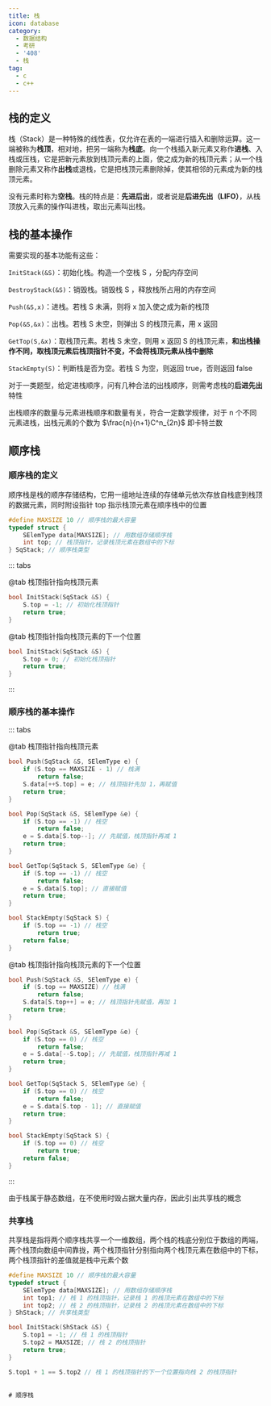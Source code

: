 ```yaml
---
title: 栈
icon: database
category:
  - 数据结构
  - 考研
  - '408'
  - 栈
tag:
  - c
  - c++
---
```


## 栈的定义

栈（Stack）是一种特殊的线性表，仅允许在表的一端进行插入和删除运算。这一端被称为**栈顶**，相对地，把另一端称为**栈底**。向一个栈插入新元素又称作**进栈**、入栈或压栈，它是把新元素放到栈顶元素的上面，使之成为新的栈顶元素；从一个栈删除元素又称作**出栈**或退栈，它是把栈顶元素删除掉，使其相邻的元素成为新的栈顶元素。 

没有元素时称为**空栈**。栈的特点是：**先进后出**，或者说是**后进先出（LIFO）**，从栈顶放入元素的操作叫进栈，取出元素叫出栈。

## 栈的基本操作

需要实现的基本功能有这些：

`InitStack(&S)`：初始化栈。构造一个空栈 S ，分配内存空间

`DestroyStack(&S)`：销毁栈。销毁栈 S ，释放栈所占用的内存空间

`Push(&S,x)`：进栈。若栈 S 未满，则将 x 加入使之成为新的栈顶

`Pop(&S,&x)`：出栈。若栈 S 未空，则弹出 S 的栈顶元素，用 x 返回

`GetTop(S,&x)`：取栈顶元素。若栈 S 未空，则用 x 返回 S 的栈顶元素，**和出栈操作不同，取栈顶元素后栈顶指针不变，不会将栈顶元素从栈中删除**

`StackEmpty(S)`：判断栈是否为空。若栈 S 为空，则返回 true，否则返回 false

对于一类题型，给定进栈顺序，问有几种合法的出栈顺序，则需考虑栈的**后进先出**特性

出栈顺序的数量与元素进栈顺序和数量有关，符合一定数学规律，对于 n 个不同元素进栈，出栈元素的个数为 $\frac{n}{n+1}C^n_{2n}$ 即卡特兰数

## 顺序栈

### 顺序栈的定义

顺序栈是栈的顺序存储结构，它用一组地址连续的存储单元依次存放自栈底到栈顶的数据元素，同时附设指针 top 指示栈顶元素在顺序栈中的位置

```c title="顺序栈的定义"
#define MAXSIZE 10 // 顺序栈的最大容量
typedef struct {
    SElemType data[MAXSIZE]; // 用数组存储顺序栈
    int top; // 栈顶指针，记录栈顶元素在数组中的下标
} SqStack; // 顺序栈类型
```

::: tabs 

@tab 栈顶指针指向栈顶元素

```c title="顺序栈的初始化"
bool InitStack(SqStack &S) {
    S.top = -1; // 初始化栈顶指针
    return true;
}
```

@tab 栈顶指针指向栈顶元素的下一个位置

```c title="顺序栈的初始化"
bool InitStack(SqStack &S) {
    S.top = 0; // 初始化栈顶指针
    return true;
}
```

:::

### 顺序栈的基本操作

::: tabs

@tab 栈顶指针指向栈顶元素

```c title="进栈"
bool Push(SqStack &S, SElemType e) {
    if (S.top == MAXSIZE - 1) // 栈满
        return false;
    S.data[++S.top] = e; // 栈顶指针先加 1，再赋值
    return true;
}
```

```c title="出栈"
bool Pop(SqStack &S, SElemType &e) {
    if (S.top == -1) // 栈空
        return false;
    e = S.data[S.top--]; // 先赋值，栈顶指针再减 1
    return true;
}
```

```c title="取栈顶元素"
bool GetTop(SqStack S, SElemType &e) { 
    if (S.top == -1) // 栈空
        return false;
    e = S.data[S.top]; // 直接赋值
    return true;
}
```

```c title="判断栈是否为空"
bool StackEmpty(SqStack S) {
    if (S.top == -1) // 栈空
        return true;
    return false;
}
```

@tab 栈顶指针指向栈顶元素的下一个位置

```c title="进栈"
bool Push(SqStack &S, SElemType e) {
    if (S.top == MAXSIZE) // 栈满
        return false;
    S.data[S.top++] = e; // 栈顶指针先赋值，再加 1
    return true;
}
```

```c title="出栈"
bool Pop(SqStack &S, SElemType &e) {
    if (S.top == 0) // 栈空
        return false;
    e = S.data[--S.top]; // 先赋值，栈顶指针再减 1
    return true;
}
```

```c title="取栈顶元素"
bool GetTop(SqStack S, SElemType &e) { 
    if (S.top == 0) // 栈空
        return false;
    e = S.data[S.top - 1]; // 直接赋值
    return true;
}
```

```c title="判断栈是否为空"
bool StackEmpty(SqStack S) {
    if (S.top == 0) // 栈空
        return true;
    return false;
}
```

:::

由于栈属于静态数组，在不使用时毁占据大量内存，因此引出共享栈的概念

### 共享栈

共享栈是指将两个顺序栈共享一个一维数组，两个栈的栈底分别位于数组的两端，两个栈顶向数组中间靠拢，两个栈顶指针分别指向两个栈顶元素在数组中的下标，两个栈顶指针的差值就是栈中元素个数

```c title="共享栈的定义"
#define MAXSIZE 10 // 顺序栈的最大容量
typedef struct {
    SElemType data[MAXSIZE]; // 用数组存储顺序栈
    int top1; // 栈 1 的栈顶指针，记录栈 1 的栈顶元素在数组中的下标
    int top2; // 栈 2 的栈顶指针，记录栈 2 的栈顶元素在数组中的下标
} ShStack; // 共享栈类型
```

```c title="共享栈的初始化"
bool InitStack(ShStack &S) {
    S.top1 = -1; // 栈 1 的栈顶指针
    S.top2 = MAXSIZE; // 栈 2 的栈顶指针
    return true;
}
```

```c title="栈满条件"
S.top1 + 1 == S.top2 // 栈 1 的栈顶指针的下一个位置指向栈 2 的栈顶指针
```

````markmap

# 顺序栈

````
